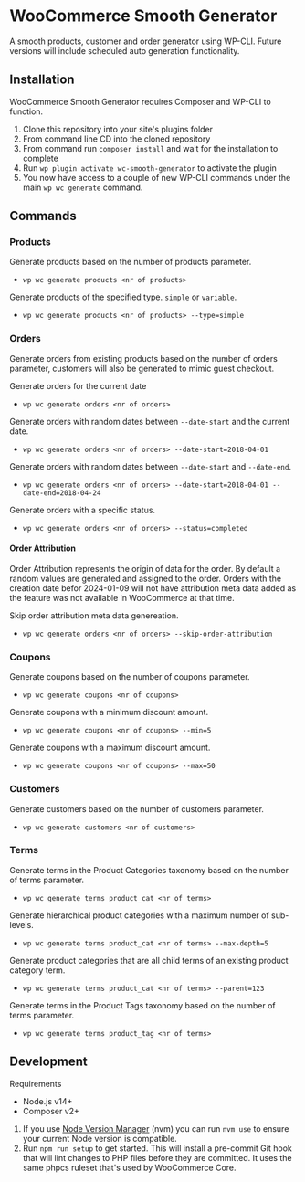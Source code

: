 # WooCommerce Smooth Generator
A smooth products, customer and order generator using WP-CLI. Future versions will include scheduled auto generation functionality.

## Installation
WooCommerce Smooth Generator requires Composer and WP-CLI to function.

1. Clone this repository into your site's plugins folder
2. From command line CD into the cloned repository
3. From command run `composer install` and wait for the installation to complete
4. Run `wp plugin activate wc-smooth-generator` to activate the plugin
5. You now have access to a couple of new WP-CLI commands under the main `wp wc generate` command.

## Commands

### Products

Generate products based on the number of products parameter.
- `wp wc generate products <nr of products>`

Generate products of the specified type. `simple` or `variable`.
- `wp wc generate products <nr of products> --type=simple`

### Orders

Generate orders from existing products based on the number of orders parameter, customers will also be generated to mimic guest checkout.

Generate orders for the current date
- `wp wc generate orders <nr of orders>`

Generate orders with random dates between `--date-start` and the current date.
- `wp wc generate orders <nr of orders> --date-start=2018-04-01`

Generate orders with random dates between `--date-start` and `--date-end`.
- `wp wc generate orders <nr of orders> --date-start=2018-04-01 --date-end=2018-04-24`

Generate orders with a specific status.
- `wp wc generate orders <nr of orders> --status=completed`

#### Order Attribution

Order Attribution represents the origin of data for the order. By default a random values are generated and assigned to the order. Orders with the creation date befor 2024-01-09 will not have attribution meta data added as the feature was not available in WooCommerce at that time.

Skip order attribution meta data genereation.
- `wp wc generate orders <nr of orders> --skip-order-attribution`

### Coupons

Generate coupons based on the number of coupons parameter.
- `wp wc generate coupons <nr of coupons>`

Generate coupons with a minimum discount amount.
- `wp wc generate coupons <nr of coupons> --min=5`

Generate coupons with a maximum discount amount.
- `wp wc generate coupons <nr of coupons> --max=50`

### Customers

Generate customers based on the number of customers parameter.
- `wp wc generate customers <nr of customers>`

### Terms

Generate terms in the Product Categories taxonomy based on the number of terms parameter.
- `wp wc generate terms product_cat <nr of terms>`

Generate hierarchical product categories with a maximum number of sub-levels.
- `wp wc generate terms product_cat <nr of terms> --max-depth=5`

Generate product categories that are all child terms of an existing product category term.
- `wp wc generate terms product_cat <nr of terms> --parent=123`

Generate terms in the Product Tags taxonomy based on the number of terms parameter.
- `wp wc generate terms product_tag <nr of terms>`

## Development

Requirements

* Node.js v14+
* Composer v2+

1. If you use [Node Version Manager](https://github.com/nvm-sh/nvm) (nvm) you can run `nvm use` to ensure your current Node version is compatible.
1. Run `npm run setup` to get started. This will install a pre-commit Git hook that will lint changes to PHP files before they are committed. It uses the same phpcs ruleset that's used by WooCommerce Core.
